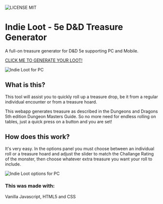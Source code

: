 ![LICENSE MIT](https://img.shields.io/badge/LICENSE-MIT-brightgreen)

# Indie Loot - 5e D&D Treasure Generator
A full-on treasure generator for D&D 5e supporting PC and Mobile.

[CLICK ME TO GENERATE YOUR LOOT!](https://seppeverhavert.github.io/Treasure-generator/)

![Indie Loot for PC](https://raw.githubusercontent.com/SeppeVerhavert/Treasure-generator/master/assets/img/treasuregenerator1.png "Indie Loot for PC")

## What is this?

This tool will assist you to quickly roll up a treasure drop, be it from a regular individual encounter or from a treasure hoard. 

This webapp generates treasure as described in the Dungeons and Dragons 5th edition Dungeon Masters Guide. So no more need for endless rolling on tables, just a quick press on a button and you are set!

## How does this work?

It's very easy. In the options panel you must choose between an individual roll or a treasure hoard and adjust the slider to match the Challange Rating of the monster, then choose whatever extra treasure you want your roll to include.

![Indie Loot options for PC](https://raw.githubusercontent.com/SeppeVerhavert/Treasure-generator/master/assets/img/treasuregeneratoroptions.png "Indie Loot options for PC")

### This was made with:
Vanilla Javascript, HTML5 and CSS



